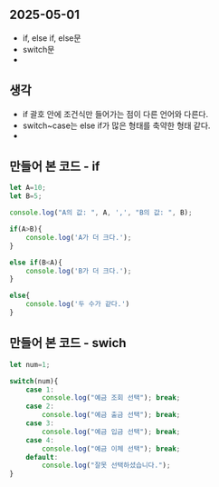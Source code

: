## 2025-05-01

- if, else if, else문
- switch문
- 

## 생각

- if 괄호 안에 조건식만 들어가는 점이 다른 언어와 다른다.
- switch~case는 else if가 많은 형태를 축약한 형태 같다.
- 

## 만들어 본 코드 - if

```Javascript
let A=10;
let B=5;

console.log("A의 값: ", A, ',', "B의 값: ", B);

if(A>B){
    console.log('A가 더 크다.');
}

else if(B<A){
    console.log('B가 더 크다.');
}

else{
    console.log('두 수가 같다.')
}
```

## 만들어 본 코드 - swich

```Javascript
let num=1;

switch(num){
    case 1:
        console.log("예금 조회 선택"); break;
    case 2:
        console.log("예금 출금 선택"); break;
    case 3:
        console.log("예금 입금 선택"); break;
    case 4:
        console.log("예금 이체 선택"); break;
    default:
        console.log("잘못 선택하셨습니다.");
}
```

